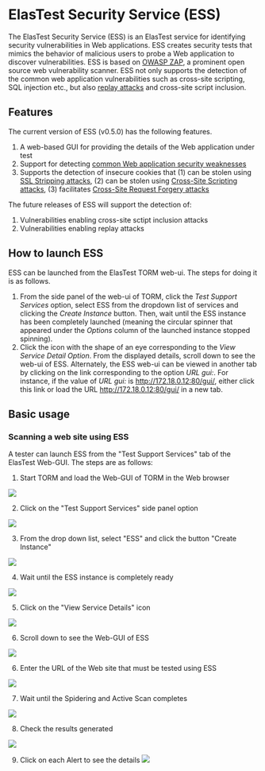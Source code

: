 # ElasTest Security Service (ESS)

The ElasTest Security Service (ESS) is an ElasTest service for identifying security vulnerabilities in Web applications. ESS creates security tests that mimics the behavior of malicious users to probe a Web application to discover vulnerabilities. ESS is based on [OWASP ZAP](https://www.owasp.org/index.php/OWASP_Zed_Attack_Proxy_Project), a prominent open source web vulnerability scanner. ESS not only supports the detection of the common web application vulnerabilities such as cross-site scripting, SQL injection etc., but also [replay attacks](https://pdfs.semanticscholar.org/270c/cf24e8be8421515f5121600f248e841f424d.pdf?_ga=2.125276362.151869347.1515086898-1552517986.1515086898) and cross-site script inclusion.

## Features
The current version of ESS (v0.5.0) has the following features.
1. A web-based GUI for providing the details of the Web application under test
2. Support for detecting [common Web application security weaknesses](https://www.owasp.org/index.php/Top_10-2017_Top_10)
2. Supports the detection of insecure cookies that (1) can be stolen using [SSL Stripping attacks](https://paladion.net/ssl-stripping-revisiting-http-downgrading-attacks/), (2) can be stolen using [Cross-Site Scripting attacks](https://en.wikipedia.org/wiki/Cross-site_scripting), (3) facilitates [Cross-Site Request Forgery attacks](https://en.wikipedia.org/wiki/Cross-site_request_forgery)

The future releases of ESS will support the detection of:
1. Vulnerabilities enabling cross-site sctipt inclusion attacks
2. Vulnerabilities enabling replay attacks

## How to launch ESS

ESS can be launched from the ElasTest TORM web-ui. The steps for doing it is as follows.
1. From the side panel of the web-ui of TORM, click the _Test Support Services_ option, select ESS from the dropdown list of services and clicking the _Create Instance_ button. Then, wait until the ESS instance has been completely launched (meaning the circular spinner that appeared under the _Options_ column of the launched instance stopped spinning).
2. Click the icon with the shape of an eye corresponding to the _View Service Detail Option_. From the displayed details, scroll down to see the web-ui of ESS. Alternately, the ESS web-ui can be viewed in another tab by clicking on the link corresponding to the option _URL gui:_. For instance, if the value of _URL gui:_ is http://172.18.0.12:80/gui/, either click this link or load the URL http://172.18.0.12:80/gui/ in a new tab.

## Basic usage
### Scanning a web site using ESS
A tester can launch ESS from the "Test Support Services" tab of the ElasTest Web-GUI. The steps are as follows:
1. Start TORM and load the Web-GUI of TORM in the Web browser

![][TORM GUI]

2. Click on the "Test Support Services" side panel option

![][Click TSS]

3. From the drop down list, select "ESS" and click the button "Create Instance"

![][Launch ESS]

4. Wait until the ESS instance is completely ready

![][Load ESS]

5. Click on the "View Service Details" icon

![][View Details]

6. Scroll down to see the Web-GUI of ESS

![][ESS GUI]

6. Enter the URL of the Web site that must be tested using ESS

![][Enter SUT URL]

7. Wait until the Spidering and Active Scan completes

![][ESS Progress]

8. Check the results generated

![][ESS Results]

9. Click on each Alert to see the details
![][Result Details]


[TORM GUI]: https://i.imgur.com/WYUlN2G.png
[Click TSS]: https://i.imgur.com/ZB8G0Kv.png
[Launch ESS]: https://i.imgur.com/OAQxRpA.png
[Load ESS]: https://i.imgur.com/ejDpBn8.png
[View Details]: https://i.imgur.com/9rSYw8F.png
[ESS GUI]: https://i.imgur.com/WYUlN2G.png
[Enter SUT URL]: https://i.imgur.com/5E063n4.png
[ESS Progress]: https://i.imgur.com/m0jrUMV.png
[ESS Results]: https://i.imgur.com/ylpAUUJ.png
[Result Details]: https://i.imgur.com/SQli10g.png

